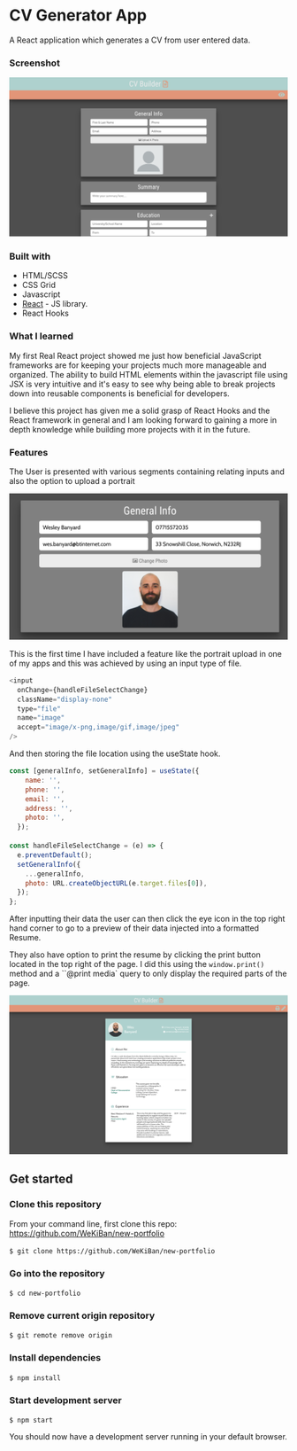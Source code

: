 # CV Generator App

A React application which generates a CV from user entered data.

### Screenshot

![](src/images/CvGeneratorAppScreenshot.png)

### Built with

- HTML/SCSS
- CSS Grid
- Javascript
- [React](https://reactjs.org/) - JS library.
- React Hooks

### What I learned

My first Real React project showed me just how beneficial JavaScript frameworks are for keeping your projects much more manageable and organized. The ability to build HTML elements within the javascript file using JSX is very intuitive and it's easy to see why being able to break projects down into reusable components is beneficial for developers.

I believe this project has given me a solid grasp of React Hooks and the React framework in general and I am looking forward to gaining a more in depth knowledge while building more projects with it in the future.

### Features

The User is presented with various segments containing relating inputs and also the option to upload a portrait

![](src/images/GeneralInfoScreenshot.png)

This is the first time I have included a feature like the portrait upload in one of my apps and this was achieved by using an input type of file.

```javascript
<input
  onChange={handleFileSelectChange}
  className="display-none"
  type="file"
  name="image"
  accept="image/x-png,image/gif,image/jpeg"
/>
```

And then storing the file location using the useState hook.

```javascript
const [generalInfo, setGeneralInfo] = useState({
    name: '',
    phone: '',
    email: '',
    address: '',
    photo: '',
  });

const handleFileSelectChange = (e) => {
  e.preventDefault();
  setGeneralInfo({
    ...generalInfo,
    photo: URL.createObjectURL(e.target.files[0]),
  });
};
```

After inputting their data the user can then click the eye icon in the top right hand corner to go to a preview of their data injected into a formatted Resume.

They also have option to print the resume by clicking the print button located in the top right of the page. I did this using the `window.print()` method and a ``@print media` query to only display the required parts of the page.

![](src/images/previeScreenshot.png)

## Get started

### Clone this repository

From your command line, first clone this repo: https://github.com/WeKiBan/new-portfolio

`$ git clone https://github.com/WeKiBan/new-portfolio`

### Go into the repository

`$ cd new-portfolio`

### Remove current origin repository

`$ git remote remove origin`

### Install dependencies

`$ npm install`

### Start development server

`$ npm start`

You should now have a development server running in your default browser.

```

```
